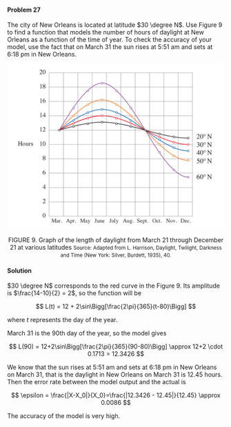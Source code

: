 <div class="alert alert-warning" role="alert">
<h4 class="alert-heading">Problem 27</h4>

The city of New Orleans is located at latitude $30 \degree N$. Use Figure 9 to find a function that models the number of hours of daylight at New Orleans as a function of the time of year. To check the accuracy of your model, use the fact that on March 31 the sun rises at 5:51 am and sets at 6:18 pm in New Orleans.

</div>

![](_media/fig10.png ':size=80% :class=img-center')

<p align="center">
FIGURE 9. Graph of the length of daylight from March 21 through December 21 at various latitudes
<small>Source: Adapted from L. Harrison, Daylight, Twilight, Darkness and Time (New York: Silver, Burdett, 1935), 40.</small>
</p>

<div class="alert alert-success" role="alert">
<h4 class="alert-heading">Solution</h4>

$30 \degree N$ corresponds to the red curve in the Figure 9. Its amplitude is $\frac{14-10}{2} = 2$, so the function will be

$$
L(t) = 12 + 2\sin\Bigg[\frac{2\pi}{365}(t-80)\Bigg]
$$

where $t$ represents the day of the year. 

March 31 is the $90$th day of the year, so the model gives

$$
L(90) = 12+2\sin\Bigg[\frac{2\pi}{365}(90-80)\Bigg] \approx 12+2 \cdot 0.1713 = 12.3426
$$

We know that the sun rises at 5:51 am and sets at 6:18 pm in New Orleans on March 31, that is the daylight in New Orleans on March 31 is $12.45$ hours. Then the error rate between the model output and the actual is

$$
\epsilon = \frac{|X-X_0|}{X_0}=\frac{|12.3426 - 12.45|}{12.45} \approx 0.0086
$$

The accuracy of the model is very high.

</div>


